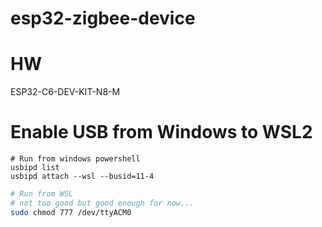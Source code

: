 # esp32-zigbee-device

# HW
ESP32-C6-DEV-KIT-N8-M

# Enable USB from Windows to WSL2

```windows powershell
# Run from windows powershell
usbipd list
usbipd attach --wsl --busid=11-4
```
```bash
# Run from WSL 
# not too good but good enough for now...
sudo chmod 777 /dev/ttyACM0
```



